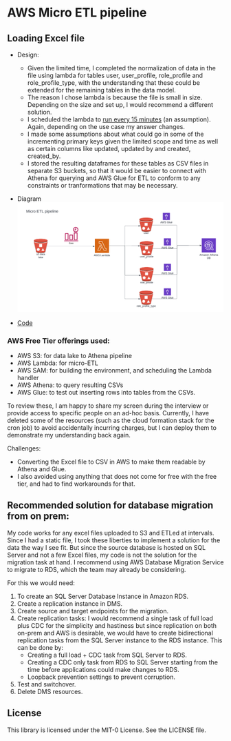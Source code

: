 # AWS Micro ETL pipeline



## Loading Excel file 
- Design:
  - Given the limited time, I completed the normalization of data in the file using lambda for tables user, user_profile, role_profile and role_profile_type, with the understanding that these could be extended for the remaining tables in the data model. 
  - The reason I chose lambda is because the file is small in size. Depending on the size and set up, I would recommend a different solution.
  - I scheduled the lambda to [run every 15 minutes](micro-etl-app/template.yml) (an assumption). Again, depending on the use case my answer changes.
  - I made some assumptions about what could go in some of the incrementing primary keys given the limited scope and time as well as certain columns like updated, updated by and created, created_by.
  - I stored the resulting dataframes for these tables as CSV files in separate S3 buckets, so that it would be easier to connect with Athena for querying and AWS Glue for ETL to conform to any constraints or tranformations that may be necessary.
  
- Diagram
![Diagram](Kriti-Aspen-capital.png)
- [Code](aws_micro_etl_sample.ipynb)


### AWS Free Tier offerings used:
- AWS S3: for data lake to Athena pipeline
- AWS Lambda: for micro-ETL
- AWS SAM: for building the environment, and scheduling the Lambda handler
- AWS Athena: to query resulting CSVs
- AWS Glue: to test out inserting rows into tables from the CSVs.


To review these, I am happy to share my screen during the interview or provide access to specific people on an ad-hoc basis. Currently, I have deleted some of the resources (such as the cloud formation stack for the cron job) to avoid accidentally incurring charges, but I can deploy them to demonstrate my understanding back again. 

Challenges:
- Converting the Excel file to CSV in AWS to make them readable by Athena and Glue.
- I also avoided using anything that does not come for free with the free tier, and had to find workarounds for that.

## Recommended solution for database migration from on prem:
My code works for any excel files uploaded to S3 and ETLed at intervals. Since I had a static file, I took these liberties to implement a solution for the data the way I see fit. But since the source database is hosted on SQL Server and not a few Excel files, my code is not the solution for the migration task at hand. 
I recommend using AWS Database Migration Service to migrate to RDS, which the team may already be considering.

For this we would need:
1. To create an SQL Server Database Instance in Amazon RDS.
2. Create a replication instance in DMS.
3. Create source and target endpoints for the migration.
4. Create replication tasks: I would recommend a single task of full load plus CDC for the simplicity and hastiness but since replication on both on-prem and AWS is desirable, we would have to create bidirectional replication tasks from the SQL Server instance to the RDS instance. This can be done by:
   - Creating a full load + CDC task from SQL Server to RDS.
   - Creating a CDC only task from RDS to SQL Server starting from the time before applications could make changes to RDS.
   - Loopback prevention settings to prevent corruption.
5. Test and switchover.
6. Delete DMS resources.


## License

This library is licensed under the MIT-0 License. See the LICENSE file.
